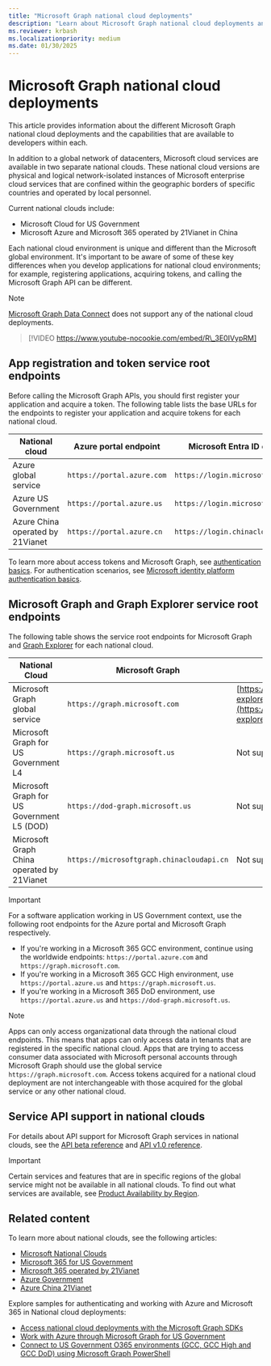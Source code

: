 ```yaml
---
title: "Microsoft Graph national cloud deployments"
description: "Learn about Microsoft Graph national cloud deployments and the capabilities that are available to developers within each."
ms.reviewer: krbash
ms.localizationpriority: medium
ms.date: 01/30/2025
---
```


# Microsoft Graph national cloud deployments

This article provides information about the different Microsoft Graph national cloud deployments and the capabilities that are available to developers within each.

In addition to a global network of datacenters, Microsoft cloud services are available in two separate national clouds. These national cloud versions are physical and logical network-isolated instances of Microsoft enterprise cloud services that are confined within the geographic borders of specific countries and operated by local personnel.

Current national clouds include:

- Microsoft Cloud for US Government
- Microsoft Azure and Microsoft 365 operated by 21Vianet in China

Each national cloud environment is unique and different than the Microsoft global environment. It's important to be aware of some of these key differences when you develop applications for national cloud environments; for example, registering applications, acquiring tokens, and calling the Microsoft Graph API can be different.

> [!NOTE]
> [Microsoft Graph Data Connect](./data-connect-concept-overview.md) does not support any of the national cloud deployments.

<!-- markdownlint-disable MD034 -->
> [!VIDEO https://www.youtube-nocookie.com/embed/R\_3E0IVypRM]
<!-- markdownlint-enable MD034 -->

## App registration and token service root endpoints

Before calling the Microsoft Graph APIs, you should first register your application and acquire a token. The following table lists the base URLs for the endpoints to register your application and acquire tokens for each national cloud.

| National cloud | Azure portal endpoint | Microsoft Entra ID endpoint |
| -------------- | ------------------------ | ----------------- |
| Azure global service | `https://portal.azure.com` | `https://login.microsoftonline.com` |
| Azure US Government | `https://portal.azure.us` | `https://login.microsoftonline.us` |
| Azure China operated by 21Vianet | `https://portal.azure.cn` | `https://login.chinacloudapi.cn` |

To learn more about access tokens and Microsoft Graph, see [authentication basics](./auth/auth-concepts.md). For authentication scenarios, see [Microsoft identity platform authentication basics](/azure/active-directory/develop/authentication-scenarios).

## Microsoft Graph and Graph Explorer service root endpoints

The following table shows the service root endpoints for Microsoft Graph and [Graph Explorer](https://developer.microsoft.com/graph/graph-explorer) for each national cloud.

| National Cloud | Microsoft Graph | Graph Explorer |
| -------------- | --------------- | -------------- |
| Microsoft Graph global service | `https://graph.microsoft.com`| [https://developer.microsoft.com/graph/graph-explorer](https://developer.microsoft.com/graph/graph-explorer) |
| Microsoft Graph for US Government L4 | `https://graph.microsoft.us`| Not supported. |
| Microsoft Graph for US Government L5 (DOD) | `https://dod-graph.microsoft.us` | Not supported. |
| Microsoft Graph China operated by 21Vianet | `https://microsoftgraph.chinacloudapi.cn` | Not supported. |

> [!IMPORTANT]
> For a software application working in US Government context, use the following root endpoints for the Azure portal and Microsoft Graph respectively.
>
> - If you're working in a Microsoft 365 GCC environment, continue using the worldwide endpoints: `https://portal.azure.com` and `https://graph.microsoft.com`.
> - If you're working in a Microsoft 365 GCC High environment, use `https://portal.azure.us` and `https://graph.microsoft.us`.
> - If you're working in a Microsoft 365 DoD environment, use `https://portal.azure.us` and `https://dod-graph.microsoft.us`.

> [!NOTE]
> Apps can only access organizational data through the national cloud endpoints. This means that apps can only access data in tenants that are registered in the specific national cloud. Apps that are trying to access consumer data associated with Microsoft personal accounts through Microsoft Graph should use the global service `https://graph.microsoft.com`. Access tokens acquired for a national cloud deployment are not interchangeable with those acquired for the global service or any other national cloud.

## Service API support in national clouds

For details about API support for Microsoft Graph services in national clouds, see the [API beta reference](/graph/api/overview?view=graph-rest-beta&preserve-view=true) and [API v1.0 reference](/graph/api/overview?view=graph-rest-1.0&preserve-view=true). 

> [!IMPORTANT]
> Certain services and features that are in specific regions of the global service might not be available in all national clouds. To find out what services are available, see [Product Availability by Region](https://azure.microsoft.com/explore/global-infrastructure/products-by-region/table).

## Related content

To learn more about national clouds, see the following articles:

- [Microsoft National Clouds](https://www.microsoft.com/TrustCenter/CloudServices/NationalCloud)
- [Microsoft 365 for US Government](/office365/servicedescriptions/office-365-platform-service-description/office-365-us-government/office-365-us-government)
- [Microsoft 365 operated by 21Vianet](/office365/servicedescriptions/office-365-platform-service-description/office-365-operated-by-21vianet)
- [Azure Government](https://azure.microsoft.com/explore/global-infrastructure/government/)
- [Azure China 21Vianet](/azure/china/)

Explore samples for authenticating and working with Azure and Microsoft 365 in National cloud deployments:

- [Access national cloud deployments with the Microsoft Graph SDKs](sdks/national-clouds.md)
- [Work with Azure through Microsoft Graph for US Government](https://github.com/SteveWinward/Azure-Samples/blob/master/AAD/SampleAadToken_AzureForGovernment.ps1)
- [Connect to US Government O365 environments (GCC, GCC High and GCC DoD) using Microsoft Graph PowerShell](https://github.com/microsoft/Federal-Business-Applications/tree/main/demos/powershell-gov-samples#microsoft-graph-powershell)
